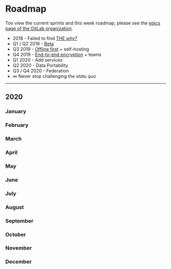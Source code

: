# Roadmap

Too view the current sprints and this week roadmap, please see the
[epics page of the GitLab organization](https://gitlab.com/groups/bloom42/-/epics).

* 2018 - Failed to find <a href="https://www.kerkour.fr/blog/the-just-cause-and-the-infinite-game" target="_blank" rel="noopener">THE *why?*</a>
* Q1 / Q2 2019 - <a href="https://bloom.sh" target="_blank" rel="noopener">Beta</a>
* Q3 2019 - <a href="https://www.inkandswitch.com/local-first.html" target="_blank" rel="noopener">Offline first</a> + self-hosting
* Q4 2019 - <a href="https://en.wikipedia.org/wiki/End-to-end_encryption" target="_blank" rel="noopener">End-to-end encryption</a> + teams
* Q1 2020 - Add services
* Q2 2020 - Data Portability
* Q3 / Q4 2020 - Federation
* ∞ Never stop challenging the *statu quo*


--------------

## 2020

### January

### February

### March

### April

### May

### June

### July

### August

### September

### October

### November

### December
